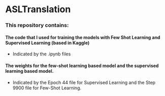 # ASLTranslation


### This repository contains: 

#### The code that I used for training the models with Few Shot Learning and Supervised Learning (based in Kaggle)
- Indicated by the .ipynb files

#### The weights for the few-shot learning based model and the supervised learning based model.
- Indicated by the Epoch 44 file for Supervised Learning and the Step 9900 file for Few-Shot Learning.



